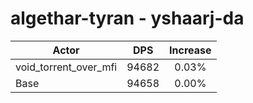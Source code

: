# algethar-tyran - yshaarj-da
| Actor | DPS | Increase |
|---|:---:|:---:|
|void_torrent_over_mfi|94682|0.03%|
|Base|94658|0.00%|
